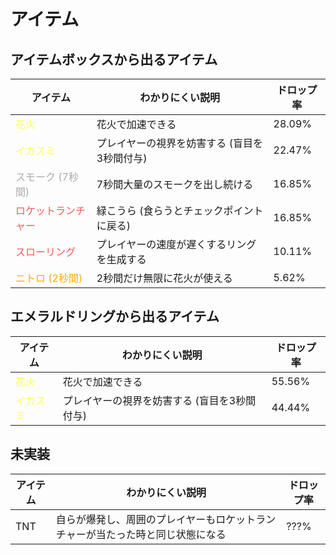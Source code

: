 # アイテム

<!--
ChatColor:
BLACK (0) - 000000
DARK_BLUE (1) - 0000AA
DARK_GREEN (2) - 00AA00
DARK_AQUA (3) - 00AAAA
DARK_RED (4) - AA0000
DARK_PURPLE (5) - AA00AA
GOLD (6) - FFAA00
GRAY (7) - AAAAAA
DARK_GRAY (8) - 555555
BLUE (9) - 5555FF
GREEN (a) - 55FF55
AQUA (b) - 55FFFF
RED (c) - FF5555
LIGHT_PURPLE (d) - FF55FF
YELLOW (e) - FFFF55
WHITE (f) - FFFFFF
-->

## アイテムボックスから出るアイテム

| アイテム | わかりにくい説明 | ドロップ率 |
| ----- | ----- | ----- |
| <span style="color: #ff5">花火</span> | 花火で加速できる | 28.09% |
| <span style="color: #ff5">イカスミ</span> | プレイヤーの視界を妨害する (盲目を3秒間付与) | 22.47% |
| <span style="color: #aaa">スモーク (7秒間)</span> | 7秒間大量のスモークを出し続ける | 16.85% |
| <span style="color: #f55">ロケットランチャー</span> | 緑こうら (食らうとチェックポイントに戻る) | 16.85% |
| <span style="color: #f55">スローリング</span> | プレイヤーの速度が遅くするリングを生成する | 10.11% |
| <span style="color: #fa0">ニトロ (2秒間)</span> | 2秒間だけ無限に花火が使える | 5.62% |

## エメラルドリングから出るアイテム

| アイテム | わかりにくい説明 | ドロップ率 |
| ----- | ----- | ----- |
| <span style="color: #ff5">花火</span> | 花火で加速できる | 55.56% |
| <span style="color: #ff5">イカスミ</span> | プレイヤーの視界を妨害する (盲目を3秒間付与) | 44.44% |

## 未実装

| アイテム | わかりにくい説明 | ドロップ率 |
| ----- | ----- | ----- |
| TNT | 自らが爆発し、周囲のプレイヤーもロケットランチャーが当たった時と同じ状態になる | ???% |
